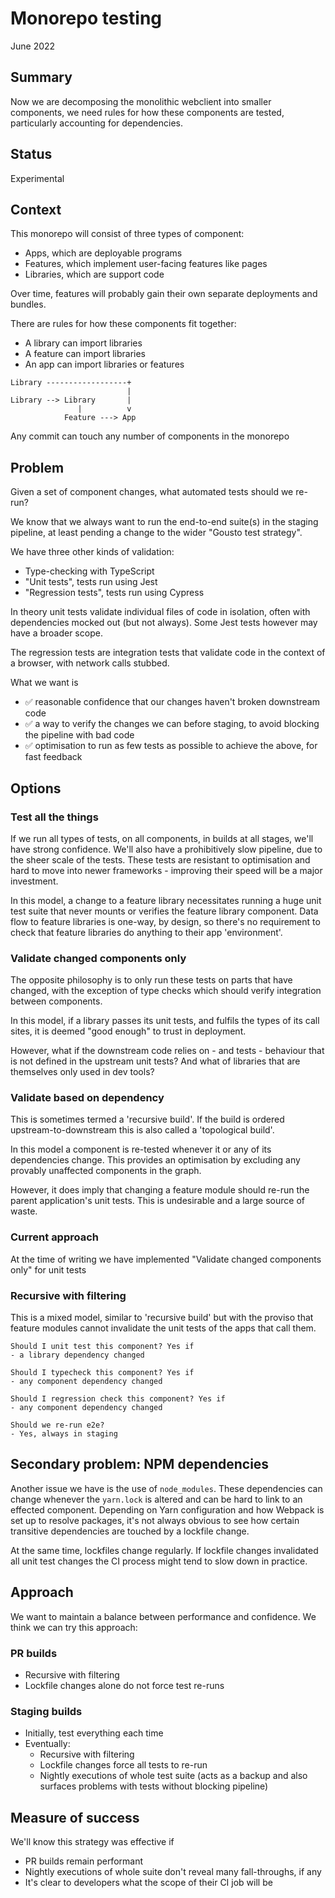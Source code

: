 # Monorepo testing

June 2022

## Summary

Now we are decomposing the monolithic webclient into smaller components, we need rules for how these components are
tested, particularly accounting for dependencies.

## Status

Experimental

## Context

This monorepo will consist of three types of component:

- Apps, which are deployable programs
- Features, which implement user-facing features like pages
- Libraries, which are support code

Over time, features will probably gain their own separate deployments and bundles.

There are rules for how these components fit together:

- A library can import libraries
- A feature can import libraries
- An app can import libraries or features

```
Library ------------------+
                          |
Library --> Library       |
               |          v
            Feature ---> App
```

Any commit can touch any number of components in the monorepo

## Problem

Given a set of component changes, what automated tests should we re-run?

We know that we always want to run the end-to-end suite(s) in the staging pipeline, at least pending a change to the
wider "Gousto test strategy".

We have three other kinds of validation:

- Type-checking with TypeScript
- "Unit tests", tests run using Jest
- "Regression tests", tests run using Cypress

In theory unit tests validate individual files of code in isolation, often with dependencies mocked out (but not
always). Some Jest tests however may have a broader scope.

The regression tests are integration tests that validate code in the context of a browser, with network calls
stubbed.

What we want is

- ✅ reasonable confidence that our changes haven't broken downstream code
- ✅ a way to verify the changes we can before staging, to avoid blocking the pipeline with bad code
- ✅ optimisation to run as few tests as possible to achieve the above, for fast feedback

## Options

### Test all the things

If we run all types of tests, on all components, in builds at all stages, we'll have strong confidence. We'll also
have a prohibitively slow pipeline, due to the sheer scale of the tests. These tests are resistant to optimisation
and hard to move into newer frameworks - improving their speed will be a major investment.

In this model, a change to a feature library necessitates running a huge unit test suite that never
mounts or verifies the feature library component. Data flow to feature libraries is one-way, by design, so there's
no requirement to check that feature libraries do anything to their app 'environment'.

### Validate changed components only

The opposite philosophy is to only run these tests on parts that have changed, with the exception of type checks
which should verify integration between components.

In this model, if a library passes its unit tests, and fulfils the types of its call sites, it is deemed "good
enough" to trust in deployment.

However, what if the downstream code relies on - and tests - behaviour that is not defined in the upstream unit
tests? And what of libraries that are themselves only used in dev tools?

### Validate based on dependency

This is sometimes termed a 'recursive build'. If the build is ordered upstream-to-downstream this is also called a
'topological build'.

In this model a component is re-tested whenever it or any of its dependencies change. This provides an optimisation
by excluding any provably unaffected components in the graph.

However, it does imply that changing a feature module should re-run the parent application's unit tests. This is
undesirable and a large source of waste.

### Current approach

At the time of writing we have implemented "Validate changed components only" for unit tests

### Recursive with filtering

This is a mixed model, similar to 'recursive build' but with the proviso that feature modules cannot invalidate the
unit tests of the apps that call them.

```
Should I unit test this component? Yes if
- a library dependency changed

Should I typecheck this component? Yes if
- any component dependency changed

Should I regression check this component? Yes if
- any component dependency changed

Should we re-run e2e?
- Yes, always in staging
```

## Secondary problem: NPM dependencies

Another issue we have is the use of `node_modules`. These dependencies can change whenever the `yarn.lock` is altered
and can be hard to link to an effected component. Depending on Yarn configuration and how Webpack is set up to resolve
packages, it's not always obvious to see how certain transitive dependencies are touched by a lockfile change.

At the same time, lockfiles change regularly. If lockfile changes invalidated all unit test changes the CI process
might tend to slow down in practice.

## Approach

We want to maintain a balance between performance and confidence. We think we can try this approach:

### PR builds

- Recursive with filtering
- Lockfile changes alone do not force test re-runs

### Staging builds

- Initially, test everything each time
- Eventually:
  - Recursive with filtering
  - Lockfile changes force all tests to re-run
  - Nightly executions of whole test suite (acts as a backup and also surfaces problems with tests without blocking pipeline)

## Measure of success

We'll know this strategy was effective if

- PR builds remain performant
- Nightly executions of whole suite don't reveal many fall-throughs, if any
- It's clear to developers what the scope of their CI job will be
